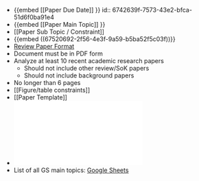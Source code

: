 - {{embed [[Paper Due Date]] }}
  id:: 6742639f-7573-43e2-bfca-51d6f0ba91e4
- {{embed [[Paper Main Topic]] }}
- [[Paper Sub Topic / Constraint]]
- {{embed ((67520692-2f56-4e3f-9a59-b5ba52f5c03f))}}
- [Review Paper Format](https://www.ieee.org/conferences/publishing/templates.html)
- Document must be in PDF form
- Analyze at least 10 recent academic research papers
	- Should not include other review/SoK papers
	- Should not include background papers
- No longer than 6 pages
- [[Figure/table constraints]]
- [[Paper Template]]
- ![Short_Review_Example.pdf](../assets/Short_Review_Example_1732329906418_0.pdf)
- List of all GS main topics: [Google Sheets](https://docs.google.com/spreadsheets/d/1gKJ9oprURnRMVXnCIC_AqbY_YiAwpjhqjrHH1-CHucs/edit?gid=0#gid=0)
